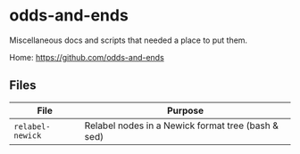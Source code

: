 # odds-and-ends

Miscellaneous docs and scripts that needed a place to put them.

Home: https://github.com/odds-and-ends

## Files

| File            | Purpose |
| --------------- | -------------------------------------------------------- |
|`relabel-newick` | Relabel nodes in a Newick format tree (bash & sed)       |

